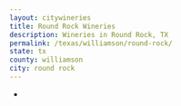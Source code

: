```yaml
---
layout: citywineries
title: Round Rock Wineries
description: Wineries in Round Rock, TX
permalink: /texas/williamson/round-rock/
state: tx
county: williamson
city: round rock
---
```

-
